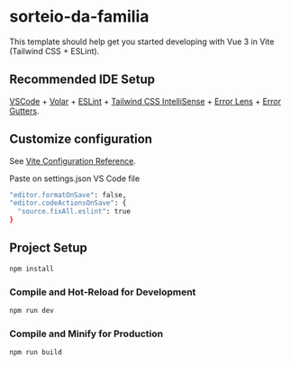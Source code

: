 # sorteio-da-familia

This template should help get you started developing with Vue 3 in Vite (Tailwind CSS + ESLint).

## Recommended IDE Setup

[VSCode](https://code.visualstudio.com/) + [Volar](https://marketplace.visualstudio.com/items?itemName=Vue.volar) + [ESLint](https://marketplace.visualstudio.com/items?itemName=dbaeumer.vscode-eslint) + [Tailwind CSS IntelliSense](https://marketplace.visualstudio.com/items?itemName=bradlc.vscode-tailwindcss) + [Error Lens](https://marketplace.visualstudio.com/items?itemName=usernamehw.errorlens) + [Error Gutters](https://marketplace.visualstudio.com/items?itemName=IgorSbitnev.error-gutters).

## Customize configuration

See [Vite Configuration Reference](https://vitejs.dev/config/).

Paste on settings.json VS Code file 

```sh
"editor.formatOnSave": false,
"editor.codeActionsOnSave": {
  "source.fixAll.eslint": true
}
```

## Project Setup

```sh
npm install
```

### Compile and Hot-Reload for Development

```sh
npm run dev
```

### Compile and Minify for Production

```sh
npm run build
```
